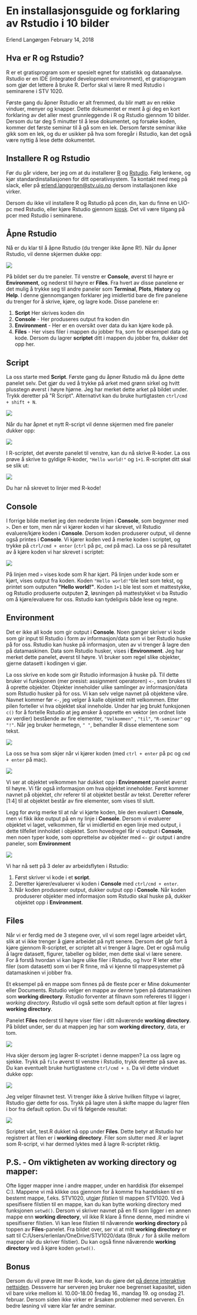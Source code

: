 En installasjonsguide og forklaring av Rstudio i 10 bilder
================
Erlend Langørgen
February 14, 2018

Hva er R og Rstudio?
--------------------

R er et gratisprogram som er spesielt egnet for statistikk og dataanalyse. Rstudio er en IDE (integrated development environment), et gratisprogram som gjør det lettere å bruke R. Derfor skal vi lære R med Rstudio i seminarene i STV 1020.

Første gang du åpner Rstudio er alt fremmed, du blir møtt av en rekke vinduer, menyer og knapper. Dette dokumentet er ment å gi deg en kort forklaring av det aller mest grunnleggende i R og Rstudio gjennom 10 bilder. Dersom du tar deg 5 minutter til å lese dokumentet, og forsøke koden, kommer det første seminar til å gå som en lek. Dersom første seminar ikke gikk som en lek, og du er usikker på hva som foregår i Rstudio, kan det også være nyttig å lese dette dokumentet.

Installere R og Rstudio
-----------------------

Før du går videre, ber jeg om at du installerer [R](https://cloud.r-project.org/) og [Rstudio](https://www.rstudio.com/products/rstudio/download/). Følg lenkene, og kjør standardinstallasjonen for ditt operativsystem. Ta kontakt med meg på slack, eller på <erlend.langorgen@stv.uio.no> dersom installasjonen ikke virker.

Dersom du ikke vil installere R og Rstudio på pcen din, kan du finne en UiO-pc med Rstudio, eller kjøre Rstudio gjennom [kiosk](https://kiosk.uio.no/RDWeb/Pages/en-US/login.aspx?ReturnUrl=/RDWeb/Pages/en-US/Default.aspx/kontor). Det vil være tilgang på pcer med Rstudio i seminarene.

Åpne Rstudio
------------

Nå er du klar til å åpne Rstudio (du trenger ikke åpne R!). Når du åpner Rstudio, vil denne skjermen dukke opp:

![](../bilder/Rstudio1.PNG)

På bildet ser du tre paneler. Til venstre er **Console**, øverst til høyre er **Environment**, og nederst til høyre er **Files**. Fra hvert av disse panelene er det mulig å trykke seg til andre paneler som **Terminal**, **Plots**, **History** og **Help**. I denne gjennomgangen forklarer jeg imidlertid bare de fire panelene du trenger for å skrive, kjøre, og lagre kode. Disse panelene er:

1.  **Script** Her skrives koden din
2.  **Console** - Her produseres output fra koden din
3.  **Environment** - Her er en oversikt over data du kan kjøre kode på.
4.  **Files** - Her vises filer i mappen du jobber fra, som for eksempel data og kode. Dersom du lagrer **scriptet** ditt i mappen du jobber fra, dukker det opp her.

Script
------

La oss starte med **Script**. Første gang du åpner Rstudio må du åpne dette panelet selv. Det gjør du ved å trykke på arket med grønn sirkel og hvitt plusstegn øverst i høyre hjørne. Jeg har merket dette arket på bildet under. Trykk deretter på "R Script". Alternativt kan du bruke hurtigtasten `ctrl/cmd + shift + N`.

![](../bilder/Rstudio2.PNG)

Når du har åpnet et nytt R-script vil denne skjermen med fire paneler dukker opp:

![](../bilder/Rstudio3.PNG)

I R-scriptet, det øverste panelet til venstre, kan du nå skrive R-koder. La oss prøve å skrive to gyldige R-koder, `"Hello world!"` og `1+1`. R-scriptet ditt skal se slik ut:

![](../bilder/Rstudio4.PNG)

Du har nå skrevet to linjer med R-kode!

Console
-------

I forrige bilde merket jeg den nederste linjen i **Console**, som begynner med `>`. Den er tom, men når vi kjører koden vi har skrevet, vil Rstudio evaluere/kjøre koden i **Console**. Dersom koden produserer output, vil denne også printes i **Console**. Vi kjører koden ved å merke koden i scriptet, og trykke på `ctrl/cmd + enter` (`ctrl` på pc, `cmd` på mac). La oss se på resultatet av å kjøre koden vi har skrevet i scriptet:

![](../bilder/Rstudio5.PNG)

På linjen med `>` vises kode som R har kjørt. På linjen under kode som er kjørt, vises output fra koden. Koden `"Hello world!"`ble lest som tekst, og printet som outputen **"Hello world!"**. Koden `1+1` ble lest som et mattestykke, og Rstudio produserte outputen **2**, løsningen på mattestykket vi ba Rstudio om å kjøre/evaluere for oss. Rstudio kan tydeligvis både lese og regne.

Environment
-----------

Det er ikke all kode som gir output i **Console**. Noen ganger skriver vi kode som gir input til Rstudio i form av informasjon/data som vi ber Rstudio huske på for oss. Rstudio kan huske på informasjon, uten av vi trenger å lagre den på datamaskinen. Data som Rstudio husker, vises i **Environment**. Jeg har merket dette panelet, øverst til høyre. Vi bruker som regel slike objekter, gjerne datasett i kodingen vi gjør.

La oss skrive en kode som gir Rstudio informasjon å huske på. Til dette bruker vi funksjonen (mer presist: assignment operatoren) `<-`, som brukes til å oprette objekter. Objekter inneholder ulike samlinger av informasjon/data som Rstudio husker på for oss. Vi kan selv velge navnet på objektene våre. Navnet kommer før `<-`, jeg velger å kalle objektet mitt velkommen. Etter pilen forteller vi hva objektet skal inneholde. Under har jeg brukt funksjonen `c()` for å fortelle Rstudio at jeg ønsker å opprette en vektor (en ordnet liste av verdier) bestående av fire elementer, `"Velkommen"` , `"til"`, `"R-seminar"` og `"!"`. Når jeg bruker hermetegn, `" "`, behandler R disse elementene som tekst.

![](../bilder/Rstudio6.PNG)

La oss se hva som skjer når vi kjører koden (med `ctrl + enter` på pc og `cmd + enter` på mac).

![](../bilder/Rstudio7.PNG)

Vi ser at objektet velkommen har dukket opp i **Environment** panelet øverst til høyre. Vi får også informasjon om hva objektet inneholder. Først kommer navnet på objektet, chr referer til at objektet består av tekst. Deretter referer \[1:4\] til at objektet består av fire elementer, som vises til slutt.

Legg for øvrig merke til at når vi kjørte koden, ble den evaluert i **Console**, men vi fikk ikke output på en ny linje i **Console**. Dersom vi evaluerer objektet vi laget, velkommen, får vi imidlertid en egen linje med output, i dette tilfellet innholdet i objektet. Som hovedregel får vi output i **Console**, men noen typer kode, som opprettelse av objekter med `<-` gir output i andre paneler, som **Environment**

![](../bilder/Rstudio8.PNG)

Vi har nå sett på 3 deler av arbeidsflyten i Rstudio:

1.  Først skriver vi kode i et **script**.
2.  Deretter kjører/evaluerer vi koden i **Console** med `ctrl/cmd + enter`.
3.  Når koden produserer output, dukker output opp i **Console**. Når koden produserer objekter med informasjon som Rstudio skal huske på, dukker objektet opp i **Environment**.

Files
-----

Når vi er ferdig med de 3 stegene over, vil vi som regel lagre arbeidet vårt, slik at vi ikke trenger å gjøre arbeidet på nytt senere. Dersom det går fort å kjøre gjennom R-scriptet, er scriptet alt vi trenger å lagre. Det er også mulig å lagre datasett, figurer, tabeller og bilder, men dette skal vi lære senere. For å forstå hvordan vi kan lagre ulike filer i Rstudio, og hvor R leter etter filer (som datasett) som vi ber R finne, må vi kjenne til mappesystemet på datamaskinen vi jobber fra.

Et eksempel på en mappe som finnes på de fleste pcer er Mine dokumenter eller Documents. Rstudio velger en mappe av denne typen på datamaskinen som **working directory**. Rstudio forventer at filnavn som refereres til ligger i *working directory*. Rstudio vil også sette som default option at filer lagres i **working directory**.

Panelet **Files** nederst til høyre viser filer i ditt nåværende **working directory**. På bildet under, ser du at mappen jeg har som **working directory**, data, er tom.

![](../bilder/Rstudio8.PNG)

Hva skjer dersom jeg lagrer R-scriptet i denne mappen? La oss lagre og sjekke. Trykk på `file` øverst til venstre i Rstudio, trykk deretter på save as. Du kan eventuelt bruke hurtigtastene `ctrl/cmd + s`. Da vil dette vinduet dukke opp:

![](../bilder/Rstudio9.PNG)

Jeg velger filnavnet test. Vi trenger ikke å skrive hvilken filtype vi lagrer, Rstudio gjør dette for oss. Trykk på lagre uten å skifte mappe du lagrer filen i bor fra default option. Du vil få følgende resultat:

![](../bilder/Rstudio10.PNG)

Scriptet vårt, test.R dukket nå opp under **Files**. Dette betyr at Rstudio har registrert at filen er i **working directory**. Filer som slutter med .R er lagret som R-script, vi har dermed lyktes med å lagre R-scriptet riktig.

P.S. - Om viktigheten av working directory og mapper:
-----------------------------------------------------

Ofte ligger mapper inne i andre mapper, under en harddisk (for eksempel C:). Mappene vi må klikke oss gjennom for å komme fra harddisken til en bestemt mappe, f.eks. STV1020, utgjør *filstien* til mappen STV1020. Ved å spesifisere filstien til en mappe, kan du kan bytte working directory med funksjonen `setwd()`. Dersom vi skriver navnet på en fil som ligger i en annen mappe enn **working directory**, vil ikke R klare å finne denne, med mindre vi spesifiserer filstien. Vi kan lese filstien til nåværende **working directory** på toppen av **Files**-panelet. Fra bildet over, ser vi at mitt **working directory** er satt til C:/Users/erlenlan/OneDrive/STV1020/data (Bruk `/` for å skille mellom mapper når du skriver filstier). Du kan også finne nåværende **working directory** ved å kjøre koden `getwd()`.

Bonus
-----

Dersom du vil prøve litt mer R-kode, kan du gjøre det [på denne interaktive nettsiden](https://langoergen.shinyapps.io/Intro1/). Dessverre har serveren jeg bruker noe begrenset kapasitet, siden vil bare virke mellom kl. 10.00-18.00 fredag 16., mandag 19. og onsdag 21. februar. Dersom siden ikke virker er årsaken problemer med serveren. En bedre løsning vil være klar før andre seminar.
